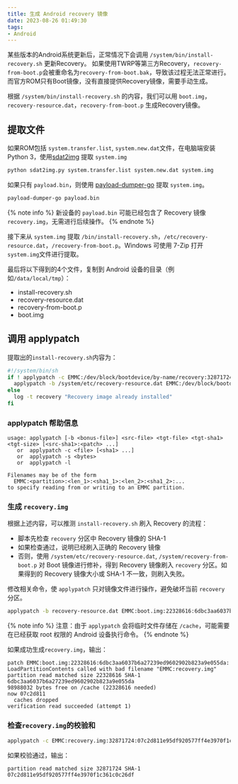 ```yaml
---
title: 生成 Android recovery 镜像
date: 2023-08-26 01:49:30
tags:
- Android
---
```


某些版本的Android系统更新后，正常情况下会调用 `/system/bin/install-recovery.sh` 更新Recovery。
如果使用TWRP等第三方Recovery，`recovery-from-boot.p`会被重命名为`recovery-from-boot.bak`，导致该过程无法正常进行。
而官方ROM只有Boot镜像，没有直接提供Recovery镜像，需要手动生成。

根据 `/system/bin/install-recovery.sh` 的内容，我们可以用 `boot.img`，`recovery-resource.dat`，`recovery-from-boot.p` 生成Recovery镜像。

<!--more-->

## 提取文件

如果ROM包括 `system.transfer.list`, `system.new.dat`文件，在电脑端安装 Python 3，使用[sdat2img](https://github.com/xpirt/sdat2img) 提取 `system.img`

```sh
python sdat2img.py system.transfer.list system.new.dat system.img
```

如果只有 `payload.bin`，则使用 [payload-dumper-go](https://github.com/ssut/payload-dumper-go) 提取 `system.img`。

```sh
payload-dumper-go payload.bin
```

{% note info %}
新设备的 `payload.bin` 可能已经包含了 Recovery 镜像 `recovery.img`，无需进行后续操作。
{% endnote %}

接下来从 `system.img` 提取 `/bin/install-recovery.sh`，`/etc/recovery-resource.dat`，`/recovery-from-boot.p`。Windows 可使用 7-Zip 打开`system.img`文件进行提取。

最后将以下得到的4个文件，复制到 Android 设备的目录（例如`/data/local/tmp`）：

- install-recovery.sh
- recovery-resource.dat
- recovery-from-boot.p
- boot.img

## 调用 applypatch

提取出的`install-recovery.sh`内容为：

```sh
#!/system/bin/sh
if ! applypatch -c EMMC:/dev/block/bootdevice/by-name/recovery:32871724:07c2d811e95df920577ff4e3970f1c361c0c26df; then
  applypatch -b /system/etc/recovery-resource.dat EMMC:/dev/block/bootdevice/by-name/boot:22328616:6dbc3aa6037b6a27239ed9602902b823a9e055da EMMC:/dev/block/bootdevice/by-name/recovery 07c2d811e95df920577ff4e3970f1c361c0c26df 32871724 6dbc3aa6037b6a27239ed9602902b823a9e055da:/system/recovery-from-boot.p && log -t recovery "Installing new recovery image: succeeded" || log -t recovery "Installing new recovery image: failed"
else
  log -t recovery "Recovery image already installed"
fi
```

### applypatch 帮助信息

```
usage: applypatch [-b <bonus-file>] <src-file> <tgt-file> <tgt-sha1> <tgt-size> [<src-sha1>:<patch> ...]
   or  applypatch -c <file> [<sha1> ...]
   or  applypatch -s <bytes>
   or  applypatch -l

Filenames may be of the form
  EMMC:<partition>:<len_1>:<sha1_1>:<len_2>:<sha1_2>:...
to specify reading from or writing to an EMMC partition.

```

### 生成 `recovery.img`

根据上述内容，可以推测 `install-recovery.sh` 刷入 Recovery 的流程：

- 脚本先检查 `recovery` 分区中 Recovery 镜像的 SHA-1
- 如果检查通过，说明已经刷入正确的 Recovery 镜像
- 否则，使用 `/system/etc/recovery-resource.dat`, `/system/recovery-from-boot.p` 对 Boot 镜像进行修补，得到 Recovery 镜像刷入 `recovery` 分区。如果得到的 Recovery 镜像大小或 SHA-1 不一致，则刷入失败。

修改相关命令，使 `applypatch` 只对镜像文件进行操作，避免破坏当前 `recovery` 分区。

```sh
applypatch -b recovery-resource.dat EMMC:boot.img:22328616:6dbc3aa6037b6a27239ed9602902b823a9e055da EMMC:recovery.img 07c2d811e95df920577ff4e3970f1c361c0c26df 32871724 6dbc3aa6037b6a27239ed9602902b823a9e055da:recovery-from-boot.p
```

{% note info %}
注意：由于 `applypatch` 会将临时文件存储在 `/cache`，可能需要在已经获取 root 权限的 Android 设备执行命令。
{% endnote %}

如果成功生成`recovery.img`，输出：

```
patch EMMC:boot.img:22328616:6dbc3aa6037b6a27239ed9602902b823a9e055da: LoadPartitionContents called with bad filename "EMMC:recovery.img"
partition read matched size 22328616 SHA-1 6dbc3aa6037b6a27239ed9602902b823a9e055da
98988032 bytes free on /cache (22328616 needed)
now 07c2d811
  caches dropped
verification read succeeded (attempt 1)
```

### 检查`recovery.img`的校验和

```sh
applypatch -c EMMC:recovery.img:32871724:07c2d811e95df920577ff4e3970f1c361c0c26df
```

如果校验通过，输出：

```
partition read matched size 32871724 SHA-1 07c2d811e95df920577ff4e3970f1c361c0c26df
```
